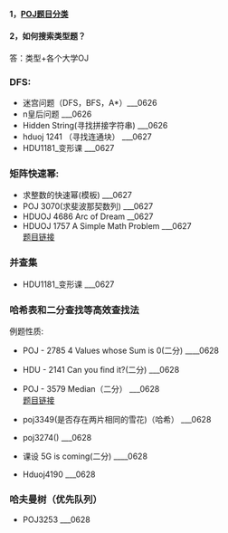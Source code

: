 #### 1，[POJ题目分类](https://blog.csdn.net/lyy289065406/article/details/78702485)
#### 2，如何搜索类型题？
答：类型+各个大学OJ

### DFS:
* 迷宫问题（DFS，BFS，A*）___0626
* n皇后问题   ___0626
* Hidden String(寻找拼接字符串)  ___0626
* hduoj 1241 （寻找连通块）  ___0627
* HDU1181_变形课  ___0627

### 矩阵快速幂:
* 求整数的快速幂(模板)  ___0627
* POJ 3070(求斐波那契数列)  ___0627
* HDUOJ 4686 Arc of Dream  __0627
* HDUOJ 1757 A Simple Math Problem   ___0627<br>
[题目链接](https://www.cnblogs.com/gongxijun/tag/%E5%BF%AB%E9%80%9F%E5%B9%82/)

### 并查集
* HDU1181_变形课  ___0627

### 哈希表和二分查找等高效查找法
例题性质:
* POJ - 2785 4 Values whose Sum is 0(二分)       ____0628
* HDU - 2141 Can you find it?(二分)      ___0628
* POJ - 3579 Median（二分）   ___0628<br>
[题目链接](https://blog.csdn.net/u011469138/article/details/78409186)


* poj3349(是否存在两片相同的雪花)（哈希）     ___0628
* poj3274()        ___0628
* 课设 5G is coming(二分)     ____0628
* Hduoj4190   ___0628


### 哈夫曼树（优先队列）
* POJ3253   ___0628










